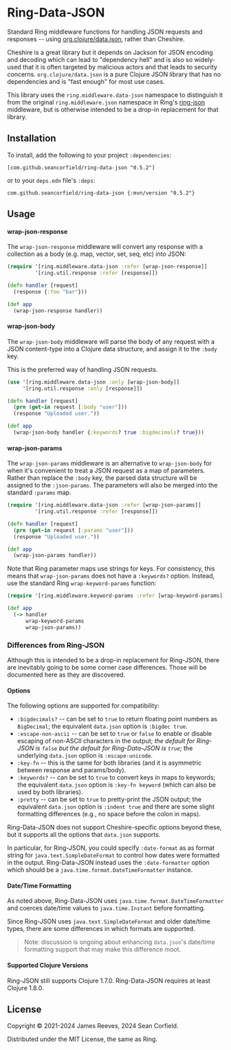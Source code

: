 # Ring-Data-JSON

Standard Ring middleware functions for handling JSON requests and
responses -- using
[org.clojure/data.json](https://github.com/clojure/data.json),
rather than Cheshire.

Cheshire is a great library but it depends on Jackson for JSON
encoding and decoding which can lead to "dependency hell" and is also
so widely-used that it is often targeted by malicious actors and that
leads to security concerns. `org.clojure/data.json` is a pure Clojure
JSON library that has no dependencies and is "fast enough" for most
use cases.

This library uses the `ring.middleware.data-json` namespace to
distinguish it from the original `ring.middleware.json` namespace
in Ring's [ring-json](https://github.com/ring-clojure/ring-json)
middleware, but is otherwise intended to be a drop-in replacement
for that library.

## Installation

To install, add the following to your project `:dependencies`:

    [com.github.seancorfield/ring-data-json "0.5.2"]

or to your `deps.edn` file's `:deps`:

    com.github.seancorfield/ring-data-json {:mvn/version "0.5.2"}

## Usage

#### wrap-json-response

The `wrap-json-response` middleware will convert any response with a
collection as a body (e.g. map, vector, set, seq, etc) into JSON:

```clojure
(require '[ring.middleware.data-json :refer [wrap-json-response]]
         '[ring.util.response :refer [response]])

(defn handler [request]
  (response {:foo "bar"}))

(def app
  (wrap-json-response handler))
```


#### wrap-json-body

The `wrap-json-body` middleware will parse the body of any request
with a JSON content-type into a Clojure data structure, and assign it
to the `:body` key.

This is the preferred way of handling JSON requests.

```clojure
(use '[ring.middleware.data-json :only [wrap-json-body]]
     '[ring.util.response :only [response]])

(defn handler [request]
  (prn (get-in request [:body "user"]))
  (response "Uploaded user."))

(def app
  (wrap-json-body handler {:keywords? true :bigdecimals? true}))
```


#### wrap-json-params

The `wrap-json-params` middleware is an alternative to
`wrap-json-body` for when it's convenient to treat a JSON request as a
map of parameters. Rather than replace the `:body` key, the parsed
data structure will be assigned to the `:json-params`. The parameters
will also be merged into the standard `:params` map.

```clojure
(require '[ring.middleware.data-json :refer [wrap-json-params]]
         '[ring.util.response :refer [response]])

(defn handler [request]
  (prn (get-in request [:params "user"]))
  (response "Uploaded user."))

(def app
  (wrap-json-params handler))
```

Note that Ring parameter maps use strings for keys. For consistency,
this means that `wrap-json-params` does not have a `:keywords?`
option. Instead, use the standard Ring `wrap-keyword-params` function:

```clojure
(require '[ring.middleware.keyword-params :refer [wrap-keyword-params]])

(def app
  (-> handler
      wrap-keyword-params
      wrap-json-params))
```

### Differences from Ring-JSON

Although this is intended to be a drop-in replacement for Ring-JSON,
there are inevitably going to be some corner case differences. Those
will be documented here as they are discovered.

#### Options

The following options are supported for compatibility:

* `:bigdecimals?` -- can be set to `true` to return floating point numbers as `BigDecimal`; the equivalent `data.json` option is `:bigdec true`.
* `:escape-non-ascii` -- can be set to `true` or `false` to enable or disable escaping of non-ASCII characters in the output; *the default for Ring-JSON is `false` but the default for Ring-Data-JSON is `true`*; the underlying `data.json` option is `:escape-unicode`.
* `:key-fn` -- this is the same for both libraries (and it is asymmetric between response and params/body).
* `:keywords?` -- can be set to `true` to convert keys in maps to keywords; the equivalent `data.json` option is `:key-fn keyword` (which can also be used by both libraries).
* `:pretty` -- can be set to `true` to pretty-print the JSON output; the equivalent `data.json` option is `:indent true` and there are some slight formatting differences (e.g., no space before the colon in maps).

Ring-Data-JSON does not support Cheshire-specific options beyond these,
but it supports all the options that `data.json` supports.

In particular, for Ring-JSON, you could specify `:date-format` as
as format string for `java.text.SimpleDateFormat` to control how dates
were formatted in the output. Ring-Data-JSON instead uses the
`:date-formatter` option which should be
a `java.time.format.DateTimeFormatter` instance.

#### Date/Time Formatting

As noted above, Ring-Data-JSON uses `java.time.format.DateTimeFormatter`
and coerces date/time values to `java.time.Instant` before formatting.

Since Ring-JSON uses `java.text.SimpleDateFormat` and older date/time
types, there are some differences in which formats are supported.

> Note: discussion is ongoing about enhancing `data.json`'s date/time formatting support that may make this difference moot.

#### Supported Clojure Versions

Ring-JSON still supports Clojure 1.7.0. Ring-Data-JSON requires
at least Clojure 1.8.0.

## License

Copyright © 2021-2024 James Reeves, 2024 Sean Corfield.

Distributed under the MIT License, the same as Ring.
